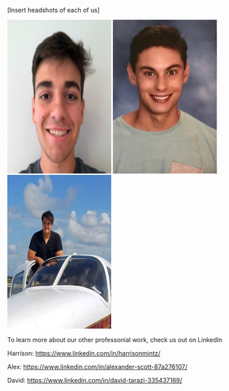 [Insert headshots of each of us]

<img src="https://github.com/sd19spring/Audio-Visualization/blob/master/docs/David_headshot.JPG" width="238" height="353" /> <img src="https://github.com/sd19spring/Audio-Visualization/blob/master/docs/IMG-3518.JPG" width="238" height="353" /> <img src="https://github.com/sd19spring/Audio-Visualization/blob/master/docs/Alex_headshot.JPG" width="238" height="353" />

To learn more about our other professonial work, check us out on LinkedIn

Harrison: https://www.linkedin.com/in/harrisonmintz/

Alex: https://www.linkedin.com/in/alexander-scott-87a276107/

David: https://www.linkedin.com/in/david-tarazi-335437169/
